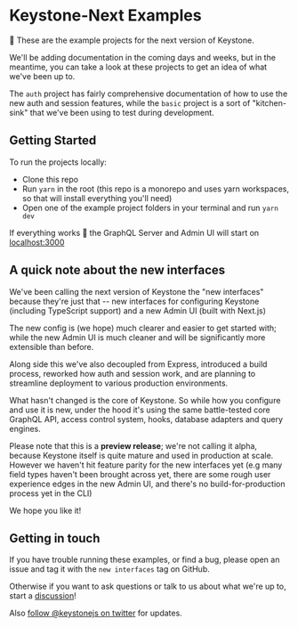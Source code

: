 # Keystone-Next Examples

👋 These are the example projects for the next version of Keystone.

We'll be adding documentation in the coming days and weeks, but in the meantime, you can take a look at these projects to get an idea of what we've been up to.

The `auth` project has fairly comprehensive documentation of how to use the new auth and session features, while the `basic` project is a sort of "kitchen-sink" that we've been using to test during development.

## Getting Started

To run the projects locally:

- Clone this repo
- Run `yarn` in the root (this repo is a monorepo and uses yarn workspaces, so that will install everything you'll need)
- Open one of the example project folders in your terminal and run `yarn dev`

If everything works 🤞 the GraphQL Server and Admin UI will start on [localhost:3000](http://localhost:3000)

## A quick note about the new interfaces

We've been calling the next version of Keystone the "new interfaces" because they're just that -- new interfaces for configuring Keystone (including TypeScript support) and a new Admin UI (built with Next.js)

The new config is (we hope) much clearer and easier to get started with; while the new Admin UI is much cleaner and will be significantly more extensible than before.

Along side this we've also decoupled from Express, introduced a build process, reworked how auth and session work, and are planning to streamline deployment to various production environments.

What hasn't changed is the core of Keystone. So while how you configure and use it is new, under the hood it's using the same battle-tested core GraphQL API, access control system, hooks, database adapters and query engines.

Please note that this is a **preview release**; we're not calling it alpha, because Keystone itself is quite mature and used in production at scale. However we haven't hit feature parity for the new interfaces yet (e.g many field types haven't been brought across yet, there are some rough user experience edges in the new Admin UI, and there's no build-for-production process yet in the CLI)

We hope you like it!

## Getting in touch

If you have trouble running these examples, or find a bug, please open an issue and tag it with the `new interfaces` tag on GitHub.

Otherwise if you want to ask questions or talk to us about what we're up to, start a [discussion](https://github.com/keystonejs/keystone/discussions)!

Also [follow @keystonejs on twitter](https://twitter.com/keystonejs) for updates.
